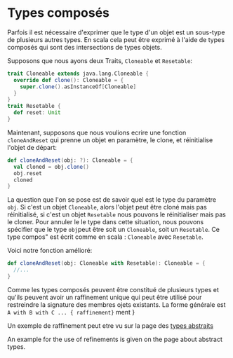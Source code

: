 Types composés
==============

Parfois il est nécessaire d'exprimer que le type d'un objet est un sous-type de plusieurs autres types. En scala cela peut être exprimé à l'aide de types composés qui sont des intersections de types objets.


Supposons que nous ayons deux Traits, `Cloneable` et `Resetable`:

```scala
trait Cloneable extends java.lang.Cloneable {
  override def clone(): Cloneable = {
    super.clone().asInstanceOf[Cloneable]
  }
}
trait Resetable {
  def reset: Unit
}
```

Maintenant, supposons que nous voulions ecrire une fonction `cloneAndReset` qui prenne un objet en paramètre, le clone, et réinitialise l'objet de départ:

```scala
def cloneAndReset(obj: ?): Cloneable = {
  val cloned = obj.clone()
  obj.reset
  cloned
}
```

La question que l'on se pose est de savoir quel est le type du paramètre `obj`. Si c'est un objet `Cloneable`, alors l'objet peut être cloné mais pas réinitialisé, si c'est un objet `Resetable` nous pouvons le réinitialiser mais pas le cloner. Pour annuler le le type dans cette situation, nous pouvons spécifier que le type `obj`peut être soit un `Cloneable`, soit un `Resetable`. Ce type compos" est écrit comme en scala : `Cloneable` avec `Resetable`.

Voici notre fonction amélioré:

```scala
def cloneAndReset(obj: Cloneable with Resetable): Cloneable = {
  //...
}
```

Comme les types composés peuvent être constitué de plusieurs types et qu'ils peuvent avoir un raffinement unique qui peut être utilisé pour restreindre la signature des membres ojets existants. La forme générale est `A with B with C ... { raffinement}`
ment }

Un exemple de raffinement peut etre vu sur la page des [types abstraits](https://github.com/tsalmon/Scala-tutorial-officiel-fr/blob/master/pages/Abstracts-types.md)

An example for the use of refinements is given on the page about abstract types.

